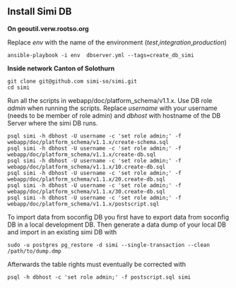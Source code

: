 ## Install Simi DB

**On geoutil.verw.rootso.org**

Replace *env* with the name of the environment (*test*,*integration*,*production*)
```
ansible-playbook -i env  dbserver.yml --tags=create_db_simi
```

**Inside network Canton of Solothurn**
```
git clone git@github.com simi-so/simi.git
cd simi
```

Run all the scripts in webapp/doc/platform_schema/v1.1.x. Use DB role *admin* when running the scripts.
Replace *username* with your username (needs to be member of role admin) and *dbhost* with hostname of the DB Server where the simi DB runs.
```
psql simi -h dbhost -U username -c 'set role admin;' -f webapp/doc/platform_schema/v1.1.x/create-schema.sql
psql simi -h dbhost -U username -c 'set role admin;' -f webapp/doc/platform_schema/v1.1.x/create-db.sql
psql simi -h dbhost -U username -c 'set role admin;' -f webapp/doc/platform_schema/v1.1.x/10.create-db.sql
psql simi -h dbhost -U username -c 'set role admin;' -f webapp/doc/platform_schema/v1.1.x/20.create-db.sql
psql simi -h dbhost -U username -c 'set role admin;' -f webapp/doc/platform_schema/v1.1.x/30.create-db.sql
psql simi -h dbhost -U username -c 'set role admin;' -f webapp/doc/platform_schema/v1.1.x/postscript.sql
```

To import data from soconfig DB you first have to export data from soconfig DB in a local development DB. 
Then generate a data dump of your local DB and import in an existing simi DB with 
```
sudo -u postgres pg_restore -d simi --single-transaction --clean /path/to/dump.dmp
```

Afterwards the table rights must eventually be corrected with

```
psql -h dbhost -c 'set role admin;' -f postscript.sql simi
```

